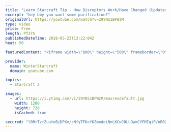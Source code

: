 ```yaml
---
title: "Learn Starcraft Tip - How Disruptors Work/Have Changed (Updated Patch 4.0 2018)"
excerpt: "hey bby you want some purification?"
originalUrl: https://youtube.com/watch?v=29YNS1BFWzM
type: video
price: Free
length: PT37S
publishedDateTime: 2018-05-23T13:22:04Z
heat: 50

featuredContent: "<iframe width=\"800\" height=\"500\" frameborder=\"0\" src=\"https://www.youtube.com/embed/29YNS1BFWzM\" allow=\"accelerometer; autoplay; encrypted-media; gyroscope; picture-in-picture\" allowfullscreen></iframe>"

provider:
  name: WinterStarcraft
  domain: youtube.com

topics:
  - StarCraft 2

images:
  - url: https://i.ytimg.com/vi/29YNS1BFWzM/maxresdefault.jpg
    width: 1280
    height: 720
    isCached: true

secured: "l0R+Tz+ZuutnBjDPXm/cNfyTFKefKZmodoiNnLKCwJ0LLQwmCYFMIqiP/nB0ZB+3aIfMFIHl+SomMwuZ+DzCLRvonX6i4ozcwIG7X3l9RqIJMXUvHFtbbmGx3BGAJw0jfbVeyWOzjyuCheOjGpsKwZIn9db/mJWabNFKomChZj4J2CPsDNzqc8R6+Mssm1U/rc6X8Ls2KVY+XDwti6rAqzILOKmqNJ264SGjkO3JBtXeG3PuDjOSnIOnvUhvbpL8dlElA4lCnj76EQaFCWvH6dKeeV0HQW9qmXIU4aaeXBDu9WGlcsssF/iMQl4dhkvtTrRi/JCTQLpCVlkDYLnEm5nvlikp21gttJ9olrv6qBMzkbGDBB0MfX/3s5pYfepomuGJHUdWEWRzrt62vNbDcLAQFLaUdx9om2cCE0dB0aI=;ntelKyqR6tgUILmqDCkfTw=="
---
```


